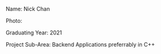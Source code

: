 Name: Nick Chan

Photo:

Graduating Year: 2021

Project Sub-Area: Backend Applications preferrably in C++

